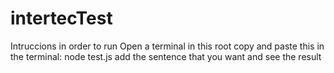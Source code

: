 # intertecTest
Intruccions in order to run
Open a terminal in this root
copy and paste this in the terminal: node test.js
add the sentence that you want and see the result